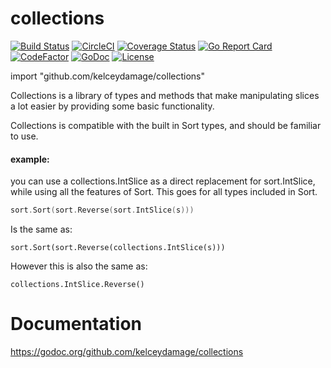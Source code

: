 # collections
[![Build Status](https://travis-ci.org/kelceydamage/collections.svg?branch=master)](https://travis-ci.org/kelceydamage/collections) [![CircleCI](https://circleci.com/gh/kelceydamage/collections/tree/master.svg?style=shield)](https://circleci.com/gh/kelceydamage/collections/tree/master)  [![Coverage Status](https://coveralls.io/repos/github/kelceydamage/collections/badge.svg?branch=master&service=github)](https://coveralls.io/github/kelceydamage/collections?branch=master) [![Go Report Card](https://goreportcard.com/badge/github.com/kelceydamage/collections)](https://goreportcard.com/report/github.com/kelceydamage/collections) [![CodeFactor](https://www.codefactor.io/repository/github/kelceydamage/collections/badge)](https://www.codefactor.io/repository/github/kelceydamage/collections) [![GoDoc](https://godoc.org/github.com/kelceydamage/collections?status.svg)](https://godoc.org/github.com/kelceydamage/collections) [![License](https://img.shields.io/badge/License-Apache%202.0-blue.svg)](https://opensource.org/licenses/Apache-2.0) 

import "github.com/kelceydamage/collections"

Collections is a library of types and methods that make manipulating slices a lot easier by providing some basic functionality. 

Collections is compatible with the built in Sort types, and should be familiar to use. 

#### example: 
you can use a collections.IntSlice as a direct replacement for sort.IntSlice, while using all the features of Sort. This goes for all types included in Sort.

```go
sort.Sort(sort.Reverse(sort.IntSlice(s))) 
```

Is the same as:
 
```
sort.Sort(sort.Reverse(collections.IntSlice(s)))
```

However this is also the same as:

```
collections.IntSlice.Reverse()
```

# Documentation
https://godoc.org/github.com/kelceydamage/collections